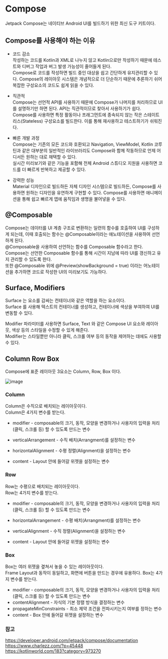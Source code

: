 # Compose 
Jetpack Compose는 네이티브 Android UI를 빌드하기 위한 최신 도구 키트이다.

## Compose를 사용해야 하는 이유
* 코드 감소   
작성하는 코드를 Kotlin과 XML로 나누지 않고 Kotlin으로만 작성하기 때문에 테스트와 디버그 작업과 버그 발생 가능성이 줄어들게 된다.   
Compose로 코드를 작성하면 빌드 중인 대상을 쉽고 간단하게 유지관리할 수 있다. Compose의 레이아웃 시스템은 개념적으로 더 단순하기 때문에 추론하기 쉬어 복잡한 구성요소의 코드도 쉽게 읽을 수 있다.

* 직관적   
Compose는 선언적 API를 사용하기 때문에 Compose가 나머지를 처리하므로 UI를 설명하기만 하면 된다. API는 직관적이므로 찾아서 사용하기가 쉽다.   
Compose를 사용하면 특정 활동이나 프래그먼트에 종속되지 않는 작은 스테이트리스(Stateless) 구성요소를 빌드한다. 이를 통해 재사용하고 테스트하기가 쉬워진다. 

* 빠른 개발 과정   
Compose는 기존의 모든 코드와 호환되고 Navigation, ViewModel, Kotlin 코루틴과 같은 대부분의 일반적인 라이브러리도 Compose와 함께 작동하므로 언제 어디서든 원하는 대로 채택할 수 있다.    
실시간 미리보기와 같은 기능을 포함해 전체 Android 스튜디오 지원을 사용하면 코드를 더 빠르게 반복하고 제공할 수 있다.

* 강력한 성능   
Material 디자인으로 빌드하든 자체 디자인 시스템으로 빌드하든, Compose를 사용하면 원하는 디자인을 유연하게 구현할 수 있다.
Compose를 사용하면 애니메이션을 통해 쉽고 빠르게 앱에 움직임과 생명을 불어넣을 수 있다. 

## @Composable
Compose는 데이터를 UI 계층 구조로 변환하는 일련의 함수를 호출하여 UI를 구성하게 되는데, 이때 호출되는 함수는 @Composable이라는 애노테이션을 사용하여 선언하게 된다.    
@Composable을 사용하여 선언하는 함수를 Composable 함수라고 한다. Compose는 선언한 Composable 함수를 통해 시간이 지남에 따라 UI를 갱신하고 유지 관리할 수 있도록 한다.    
또한 @Composable 위에 @Preview(showBackground = true) 이라는 어노테이션을 추가하면 코드로 작성한 UI의 미리보기도 가능하다.

## Surface, Modifiers 
Surface 는 요소를 감싸는 컨테이너와 같은 역할을 하는 요소이다.      
Surface 를 사용해 텍스트의 컨테이너를 생성하고, 컨테이너에 색상을 부여하여 UI를 변동할 수 있다.

Modifier 파라미터를 사용하면 Surface, Text 와 같은 Compose UI 요소와 레이아웃, 색상 등의 스타일을 수정할 수 있게 해준다.    
Modifier는 스타일뿐만 아니라 클릭, 스크롤 여부 등의 동작을 제어하는 데에도 사용할 수 있다.

## Column Row Box
Compose에 표준 레이아웃 3요소는 Column, Row, Box 이다.

![image](https://user-images.githubusercontent.com/50148363/214518807-e2dad830-d57d-4325-bee8-813df63d2db2.png)

### Column
Column은 수직으로 배치되는 레이아웃이다.   
Column은 4가지 변수를 받는다.   
* modifier - composable의 크기, 동작, 모양을 변경하거나 사용자의 입력을 처리(클릭, 스크롤 등) 할 수 있도록 만드는 변수

* verticalArrangement - 수직 배치(Arrangment)를 설정하는 변수
* horizontalAlignment - 수평 정렬(Alignment)을 설정하는 변수
* content - Layout 안에 들어갈 위젯을 설정하는 변수

### Row
Row는 수평으로 배치되는 레이아웃이다.   
Row는 4가지 변수를 받는다.   
* modifier - composable의 크기, 동작, 모양을 변경하거나 사용자의 입력을 처리(클릭, 스크롤 등) 할 수 있도록 만드는 변수

* horizontalArrangement - 수평 배치(Arrangment)를 설정하는 변수
* verticalAlignment - 수직 정렬(Alignment)을 설정하는 변수
* content - Layout 안에 들어갈 위젯을 설정하는 변수

### Box
Box는 여러 위젯을 곂쳐서 놓을 수 있는 레이아웃이다.   
Frame Layout과 동작이 동일하고, 화면에 버튼을 만드는 경우에 유용하다.
Box는 4가지 변수를 받는다.    
* modifier - composable의 크기, 동작, 모양을 변경하거나 사용자의 입력을 처리(클릭, 스크롤 등) 할 수 있도록 만드는 변수
* contentAlignment - 자식의 기본 정렬 방식을 결정하는 변수 
* propagateMinConstraints - 최소 제약 조건을 전파시키는지 여부를 정하는 변수
* content - Box 안에 들어갈 위젯을 설정하는 변수


### 참고
https://developer.android.com/jetpack/compose/documentation      
https://www.charlezz.com/?p=45448    
https://kotlinworld.com/183?category=973270
